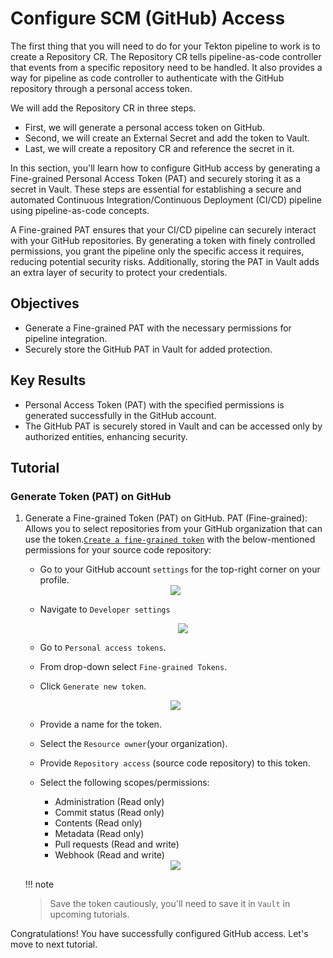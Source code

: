 # Configure SCM (GitHub) Access

The first thing that you will need to do for your Tekton pipeline to work is to create a Repository CR. The Repository CR tells pipeline-as-code controller that events from a specific repository need to be handled. It also provides a way for pipeline as code controller to authenticate with the GitHub repository through a personal access token.

We will add the Repository CR in three steps.

* First, we will generate a personal access token on GitHub.
* Second, we will create an External Secret and add the token to Vault.
* Last, we will create a repository CR and reference the secret in it.

In this section, you'll learn how to configure GitHub access by generating a Fine-grained Personal Access Token (PAT) and securely storing it as a secret in Vault. These steps are essential for establishing a secure and automated Continuous Integration/Continuous Deployment (CI/CD) pipeline using pipeline-as-code concepts.

A Fine-grained PAT ensures that your CI/CD pipeline can securely interact with your GitHub repositories. By generating a token with finely controlled permissions, you grant the pipeline only the specific access it requires, reducing potential security risks. Additionally, storing the PAT in Vault adds an extra layer of security to protect your credentials.

## Objectives

* Generate a Fine-grained PAT with the necessary permissions for pipeline integration.
* Securely store the GitHub PAT in Vault for added protection.

## Key Results

* Personal Access Token (PAT) with the specified permissions is generated successfully in the GitHub account.
* The GitHub PAT is securely stored in Vault and can be accessed only by authorized entities, enhancing security.

## Tutorial

### Generate Token (PAT) on GitHub

1. Generate a Fine-grained Token (PAT) on GitHub. PAT (Fine-grained): Allows you to select repositories from your GitHub organization that can use the token.[`Create a fine-grained token`](https://github.blog/2022-10-18-introducing-fine-grained-personal-access-tokens-for-github/) with the below-mentioned permissions for your source code repository:

   * Go to your GitHub account `settings` for the top-right corner on your profile.

    <div style="text-align:center"><img src="images/git-account-settings.png" /></div>

   * Navigate to `Developer settings`

        <div style="text-align:center"><img src="images/developer-settings.png" /></div>

   * Go to `Personal access tokens`.
   * From drop-down select `Fine-grained Tokens`.
   * Click `Generate new token`.

    <div style="text-align:center"><img src="images/pat-create.png" /></div>

   * Provide a name for the token.
   * Select the `Resource owner`(your organization).
   * Provide `Repository access` (source code repository) to this token.
   * Select the following scopes/permissions:

        * Administration (Read only)
        * Commit status (Read only)
        * Contents (Read only)
        * Metadata (Read only)
        * Pull requests (Read and write)
        * Webhook (Read and write)

    <div style="text-align:center"><img src="images/pat-permissions.png" /></div>

   !!! note
   > Save the token cautiously, you'll need to save it in `Vault` in upcoming tutorials.

Congratulations! You have successfully configured GitHub access. Let's move to next tutorial.
